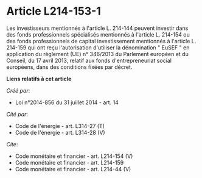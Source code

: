 # Article L214-153-1

Les investisseurs mentionnés à l'article L. 214-144 peuvent investir dans des fonds professionnels spécialisés mentionnés à
l'article L. 214-154 ou des fonds professionnels de capital investissement mentionnés à l'article L. 214-159 qui ont reçu
l'autorisation d'utiliser la dénomination " EuSEF " en application du règlement (UE) n° 346/2013 du Parlement européen et du
Conseil, du 17 avril 2013, relatif aux fonds d'entrepreneuriat social européens, dans des conditions fixées par décret.

**Liens relatifs à cet article**

_Créé par_:

  - Loi n°2014-856 du 31 juillet 2014 - art. 14

_Cité par_:

  - Code de l'énergie - art. L314-27 (T)
  - Code de l'énergie - art. L314-28 (V)

_Cite_:

  - Code monétaire et financier - art. L214-154 (V)
  - Code monétaire et financier - art. L214-159
  - Code monétaire et financier - art. L214-44 (V)
